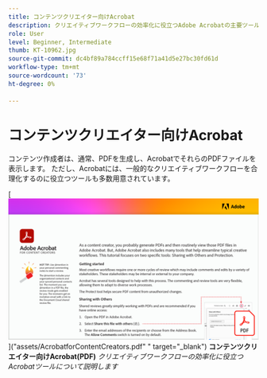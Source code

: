 ```yaml
---
title: コンテンツクリエイター向けAcrobat
description: クリエイティブワークフローの効率化に役立つAdobe Acrobatの主要ツールについて説明します
role: User
level: Beginner, Intermediate
thumb: KT-10962.jpg
source-git-commit: dc4bf89a784ccff15e68f71a41d5e27bc30fd61d
workflow-type: tm+mt
source-wordcount: '73'
ht-degree: 0%

---
```


# コンテンツクリエイター向けAcrobat

コンテンツ作成者は、通常、PDFを生成し、AcrobatでそれらのPDFファイルを表示します。 ただし、Acrobatには、一般的なクリエイティブワークフローを合理化するのに役立つツールも多数用意されています。

[![チュートリアルの最初のページの画像](assets/Acrobatforcontentcreators.png)](&quot;assets/AcrobatforContentCreators.pdf&quot; &quot; target=&quot;_blank&quot;)
**コンテンツクリエイター向けAcrobat(PDF)**
*クリエイティブワークフローの効率化に役立つAcrobatツールについて説明します*